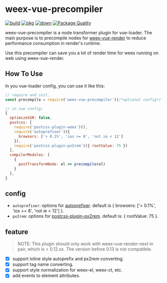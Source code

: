 # weex-vue-precompiler

[![build](https://travis-ci.org/MrRaindrop/weex-vue-precompiler.svg?branch=master)](https://travis-ci.org/MrRaindrop/weex-vue-precompiler)
[![pkg](https://img.shields.io/npm/v/weex-vue-precompiler.svg?style=flat)](https://npmjs.com/package/weex-vue-precompiler)
[![down](https://img.shields.io/npm/dm/weex-vue-precompiler.svg)](https://npmjs.com/package/weex-vue-precompiler)
[![Package Quality](http://npm.packagequality.com/shield/weex-vue-precompiler.svg)](http://packagequality.com/#?package=weex-vue-precompiler)

weex-vue-precompiler is a node transformer plugin for vue-loader. The main purpose is to precompile nodes for [weex-vue-render](https://www.npmjs.com/package/weex-vue-render) to reduce performance consumption in render's runtime.

Use this precompiler can save you a lot of render time for weex running on web using weex-vue-render.

## How To Use

In you vue-loader config, you can use it like this:

```javascript
// require and init.
const precompile = require('weex-vue-precompiler')(/*optional config*/)

// in vue config:
{
  optimizeSSR: false,
  postcss: [
    require('postcss-plugin-weex')(),
    require('autoprefixer')({
      browsers: ['> 0.1%', 'ios >= 8', 'not ie < 12']
    }),
    require('postcss-plugin-px2rem')({ rootValue: 75 })
  ],
  compilerModules: [
    {
      postTransformNode: el => precompile(el)
    }
  ],
}
```

## config

<!-- * `preservedTags`: the preserved weex components tag list. The default value is: `['a','container','div','image','img','text','input','switch','list','scroller','waterfall','slider','indicator','loading-indicator','loading','refresh','textarea','video','web']`. If you have other components as plugins installed in weex, you should add them to this lists, add pass the whole list to this. -->
* `autoprefixer`: options for [autoprefixer](https://github.com/postcss/autoprefixer). default is { browsers: ['> 0.1%', 'ios >= 8', 'not ie < 12'] }.
* `px2rem`: options for [postcss-plugin-px2rem](https://github.com/ant-tool/postcss-plugin-px2rem). default is: { rootValue: 75 }.

## feature

> NOTE: This plugin should only work with weex-vue-render-next in pair, which is > 0.12.xx. The version before 0.13 is not compatible.

- [x] support inline style autoprefix and px2rem converting.
- [x] support tag name converting.
- [x] support style normalization for weex-el, weex-ct, etc.
- [x] add events to element attributes.
